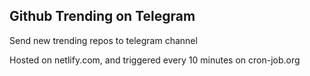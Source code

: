 Github Trending on Telegram
-----

Send new trending repos to telegram channel

Hosted on netlify.com, and triggered every 10 minutes on cron-job.org 